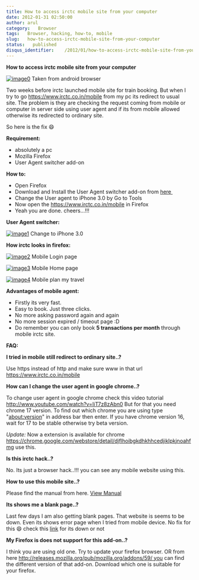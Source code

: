```yaml
---
title: How to access irctc mobile site from your computer
date: 2012-01-31 02:50:00
author: arul
category:   Browser
tags:   Browser, hacking, how-to, mobile
slug:   how-to-access-irctc-mobile-site-from-your-computer
status:   published
disqus_identifier:    /2012/01/how-to-access-irctc-mobile-site-from-your-computer.html
---
```


**How to access irctc mobile site from your computer**

[![image0](http://1.bp.blogspot.com/-7TGwu0R8Woc/TyecsHLfDiI/AAAAAAAAJIk/k_B8DnwHEew/s400/irctc_in_android_browser.png)](http://1.bp.blogspot.com/-7TGwu0R8Woc/TyecsHLfDiI/AAAAAAAAJIk/k_B8DnwHEew/s1600/irctc_in_android_browser.png)
Taken from android browser

Two weeks before irctc launched mobile site for train booking. But when
I try to go <https://www.irctc.co.in/mobile> from my pc its redirect to
usual site. The problem is they are checking the request coming from
mobile or computer in server side using user agent and if its from
mobile allowed otherwise its redirected to ordinary site.

So here is the fix 😄

**Requirement:**

-   absolutely a pc
-   Mozilla Firefox
-   User Agent switcher add-on

**How to:**

-   Open Firefox
-   Download and Install the User Agent switcher add-on from
    [here ](https://addons.mozilla.org/en-US/firefox/addon/user-agent-switcher/)
-   Change the User agent to iPhone 3.0 by Go to Tools
-   Now open the <https://www.irctc.co.in/mobile> in Firefox
-   Yeah you are done. cheers\...!!!

**User Agent switcher:**

[![image1](http://3.bp.blogspot.com/-Q3dWVraB26g/Tyeo4jLneqI/AAAAAAAAJI0/gIPfMDGJ-y8/s400/User_agent_firefox.png)](http://3.bp.blogspot.com/-Q3dWVraB26g/Tyeo4jLneqI/AAAAAAAAJI0/gIPfMDGJ-y8/s1600/User_agent_firefox.png)
Change to iPhone 3.0

**How irctc looks in firefox:**

[![image2](http://2.bp.blogspot.com/-X3MnnhCcEbU/TyepsS3HEeI/AAAAAAAAJJA/72pM_nkgmKs/s400/irctc_firefox_mobile_login.PNG)](http://2.bp.blogspot.com/-X3MnnhCcEbU/TyepsS3HEeI/AAAAAAAAJJA/72pM_nkgmKs/s400/irctc_firefox_mobile_login.PNG)
Mobile Login page

[![image3](http://3.bp.blogspot.com/-n75ZOpg1b98/TyeqTnGPxNI/AAAAAAAAJJM/pub05DdyFpI/s400/irctc_firefox_mobile_home.PNG)](http://3.bp.blogspot.com/-n75ZOpg1b98/TyeqTnGPxNI/AAAAAAAAJJM/pub05DdyFpI/s1600/irctc_firefox_mobile_home.PNG)
Mobile Home page

[![image4](http://3.bp.blogspot.com/-wHuu4TgXKWw/TyeqxQhckVI/AAAAAAAAJJY/kJOQLrX-0N4/s400/irctc_firefox_mobile_plan_my_travel.PNG)](http://3.bp.blogspot.com/-wHuu4TgXKWw/TyeqxQhckVI/AAAAAAAAJJY/kJOQLrX-0N4/s1600/irctc_firefox_mobile_plan_my_travel.PNG)
Mobile plan my travel

**Advantages of mobile agent:**

-   Firstly its very fast.
-   Easy to book. Just three clicks.
-   No more asking password again and again
-   No more session expired / timeout page :D
-   Do remember you can only book **5 transactions per month** through
    mobile irctc site.

**FAQ:**

**I tried in mobile still redirect to ordinary site..?**

Use https instead of http and make sure www in that url
<https://www.irctc.co.in/mobile>

**How can I change the user agent in google chrome..?**

To change user agent in google chrome check this video tutorial
<http://www.youtube.com/watch?v=IiT7z8zAbn0> But for that you need
chrome 17 version. To find out which chrome you are using type
\"<about:version>\" in address bar then enter. If you have chrome
version 16, wait for 17 to be stable otherwise try beta version.

*Update:* Now a extension is available for chrome
<https://chrome.google.com/webstore/detail/djflhoibgkdhkhhcedjiklpkjnoahfmg>
use this.

**Is this irctc hack..?**

No. Its just a browser hack..!!! you can see any mobile website using
this.

**How to use this mobile site..?**

Please find the manual from here. [View
Manual](https://www.irctc.co.in/beta_htmls/index.htm)

**Its shows me a blank page..?**

Last few days I am also getting blank pages. That website is seems to be
down. Even its shows error page when I tried from mobile device. No fix
for this 😄 check this
[link](http://www.downforeveryoneorjustme.com/www.irctc.co.in/mobile) for
its down or not

**My Firefox is does not support for this add-on..?**

I think you are using old one. Try to update your firefox browser. OR
from here http://releases.mozilla.org/pub/mozilla.org/addons/59/ you can
find the different version of that add-on. Download which one is
suitable for your firefox.
